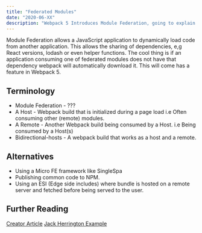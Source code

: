 ```yaml
---
title: "Federated Modules"
date: "2020-06-XX"
description: "Webpack 5 Introduces Module Federation, going to explain the what and why"
---
```


Module Federation allows a JavaScript application to dynamically load code from another application. This allows the sharing of dependencies, e,g React versions, lodash or even helper functions. The cool thing is if an application consuming one of federated modules does not have that dependency webpack will automatically download it. This will come has a feature in Webpack 5.

## Terminology

- Module Federation - ???
- A Host - Webpack build that is initialized during a page load i.e Often consuming other (remote) modules.
- A Remote - Another Webpack build being consumed by a Host. i.e Being consumed by a Host(s)
- Bidirectional-hosts - A webpack build that works as a host and a remote.

## Alternatives

- Using a Micro FE framework like SingleSpa
- Publishing common code to NPM.
- Using an ESI (Edge side includes) where bundle is hosted on a remote server and fetched before being served to the user.

## Further Reading

[Creator Article](https://medium.com/swlh/webpack-5-module-federation-a-game-changer-to-javascript-architecture-bcdd30e02669)
[Jack Herrington Example](https://www.youtube.com/watch?v=D3XYAx30CNc)
